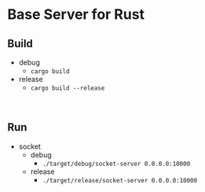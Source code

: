 # Base Server for Rust

## Build
 - debug
   - `cargo build`
 - release
   - `cargo build --release`

<br/>

## Run
 - socket
   - debug
     - `./target/debug/socket-server 0.0.0.0:10000`
   - release
     - `./target/release/socket-server 0.0.0.0:10000`
